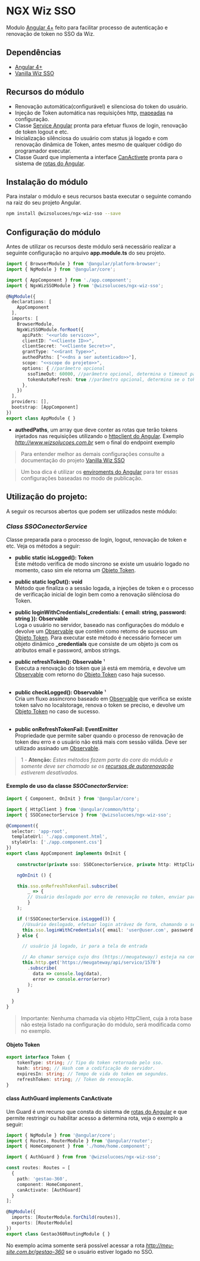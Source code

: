 # NGX Wiz SSO

Modulo [Angular 4+](https://angular.io/) feito para facilitar processo de autenticação e renovação de token no SSO da Wiz.

## Dependências

* [Angular 4+](https://angular.io/)
* [Vanilla Wiz SSO](https://github.com/wizsolucoes/vanilla-wiz-sso)

## Recursos do módulo

* Renovação automática(configurável) e silenciosa do token do usuário.
* Injeção de Token automática nas requisições http, [mapeadas](#configuração-do-módulo) na configuração.
* Classe [Service Angular](https://angular.io/tutorial/toh-pt4) pronta para efetuar fluxos de login, renovação de token logout e etc.
* Inicialização silênciosa do usuário com status já logado e com renovação dinâmica de Token, antes mesmo de qualquer código do programador executar.
* Classe Guard que implementa a interface [CanActivete](https://angular.io/api/router/CanActivate) pronta para o sistema de [rotas do Angular](https://angular.io/guide/router).

## Instalação do módulo

Para instalar o módulo e seus recursos basta executar o seguinte comando na raiz do seu projeto Angular.

```bash
npm install @wizsolucoes/ngx-wiz-sso --save
```

## Configuração do módulo

Antes de utilizar os recursos deste módulo será necessário realizar a seguinte configuração no arquivo **app.module.ts** do seu projeto.

```ts
import { BrowserModule } from '@angular/platform-browser';
import { NgModule } from '@angular/core';

import { AppComponent } from './app.component';
import { NgxWizSSOModule } from '@wizsolucoes/ngx-wiz-sso';

@NgModule({
  declarations: [
    AppComponent
  ],
  imports: [
    BrowserModule,
    NgxWizSSOModule.forRoot({
      apiPath: "<<urldo servico>>",
      clientID: "<<Cliente ID>>",
      clientSecret: "<<Cliente Secret>>",
      grantType: "<<Grant Type>>",
      authedPaths: ["<<dns a ser autenticado>>"],
      scope: "<<scope do projeto>>",
      options: { //parâmetro opcional
        ssoTimeOut: 60000, //parâmetro opcional, determina o timeout para o SSO
        tokenAutoRefresh: true //parâmetro opcional, determina se o token deve ser renovado
      },
    })
  ],
  providers: [],
  bootstrap: [AppComponent]
})
export class AppModule { }
```

* **authedPaths**, um array que deve conter as rotas que terão tokens injetados nas requisições utilizando o [httpclient do Angular](https://angular.io/guide/http). Exemplo *http://www.wizsolucoes.com.br* sem o final do endpoint exemplo 

> Para entender melhor as demais configurações consulte a documentação do projeto [Vanilla Wiz SSO](https://github.com/wizsolucoes/vanilla-wiz-sso)

> Um boa dica é utilizar os [enviroments do Angular](https://medium.com/beautiful-angular/angular-2-and-environment-variables-59c57ba643be) para ter essas configurações baseadas no modo de publicação.

## Utilização do projeto:

A seguir os recursos abertos que podem ser utilizados neste módulo:

### *Class SSOConectorService*

Classe preparada para o processo de login, logout, renovação de token e etc. Veja os métodos a seguir:

* **public static isLogged(): Token**<br>
Este método verifica de modo sincrono se existe um usuário logado no momento, caso sim ele retorna um [Objeto Token](#objeto-token).

* **public static logOut(): void**<br>
Método que finaliza o a sessão logada, a injeções de token e o processo de verificação inicial de login bem como a renovação silênciosa do Token.

* **public loginWithCredentials(_credentials: { email: string, password: string }): Observable<Token>** <br>
Loga o usuário no servidor, baseado nas configurações do módulo e devolve um [Observable](https://angular.io/guide/observables) que contêm como retorno de sucesso um [Objeto Token](#objeto-token). Para executar este método é necessário fornecer um objeto dinâmico **_credentials** que consiste de um objeto js com os atributos email e password, ambos strings.

* **public refreshToken(): Observable<Token>** ¹<br>
Executa a renovação do token que já está em memória, e devolve um [Observable](https://angular.io/guide/observables) com retorno do [Objeto Token](#objeto-token) caso haja sucesso.<br><br>

* **public checkLogged(): Observable<Token>** ¹<br>
Cria um fluxo assincrono baseado em [Observable](https://angular.io/guide/observables) que verifica se existe token salvo no localstorage, renova o token se preciso, e devolve um [Objeto Token](#objeto-token) no caso de sucesso.<br><br>

* **public onRefreshTokenFail: EventEmitter<void>**<br>
Propriedade que permite saber quando o processo de renovação de token deu erro e o usuário não está mais com sessão válida. Deve ser utilizado assinado um [Observable](https://angular.io/guide/observables).

> 1 - **Atenção:** *Estes métodos fazem parte do core do módulo e somente deve ser chamado se os [recursos de autorenovação](#configuração-do-módulo) estiverem desativados.*

#### Exemplo de uso da classe *SSOConectorService*:

```ts
import { Component, OnInit } from '@angular/core';

import { HttpClient } from '@angular/common/http';
import { SSOConectorService } from '@wizsolucoes/ngx-wiz-sso';

@Component({
  selector: 'app-root',
  templateUrl: './app.component.html',
  styleUrls: ['./app.component.css']
})
export class AppComponent implements OnInit {
  
    constructor(private sso: SSOConectorService, private http: HttpClient) {}

    ngOnInit () {   

    this.sso.onRefreshTokenFail.subscribe(
        _ => {
        // Usuário deslogado por erro de renovação no token, enviar para a tela de login ou algo assim.
        }
    );

    if (!SSOConectorService.isLogged()) {
      //Usuário deslogado, efetuar login atrávez de form, chamando o seguinte método
      this.sso.loginWithCredentials({ email: 'user@user.com', password: '123456'});
    } else {

      // usuário já logado, ir para a tela de entrada

      // Ao chamar serviço cujo dns (https://meugateway/) esteja na configuraçõe de rotas logadas, o Header Authorization com o devido token será injetado nessa requisição, não importando o método utilizado ou o path que viar após o dns principal.
      this.http.get('https://meugateway/api/servico/1578')
        .subscribe(
          data => console.log(data),
          error => console.error(error)
        );
    }
   
  }
}

```

> Importante: Nenhuma chamada via objeto HttpClient, cuja à rota base não esteja listado na configuração do módulo, será modificada como no exemplo.

#### Objeto Token

```ts
export interface Token {
    tokenType: string; // Tipo do token retornado pelo sso.
    hash: string; // Hash com a codificação do servidor.
    expiresIn: string; // Tempo de vida do token em segundos.
    refreshToken: string; // Token de renovação.
}
```

#### class AuthGuard implements CanActivate

Um Guard é um recurso que consta do sistema de [rotas do Angular](https://angular.io/guide/router) e que permite restringir ou habilitar acesso a determina rota, veja o exemplo a seguir:

```ts
import { NgModule } from '@angular/core';
import { Routes, RouterModule } from '@angular/router';
import { HomeComponent } from './home/home.component';

import { AuthGuard } from from '@wizsolucoes/ngx-wiz-sso';

const routes: Routes = [
  {
    path: 'gestao-360',    
    component: HomeComponent,
    canActivate: [AuthGuard]    
  }
];

@NgModule({
  imports: [RouterModule.forChild(routes)],
  exports: [RouterModule]
})
export class Gestao360RoutingModule { }

```

No exemplo acima somente será possível acessar a rota *http://meu-site.com.br/gestao-360* se o usuário estiver logado no SSO.